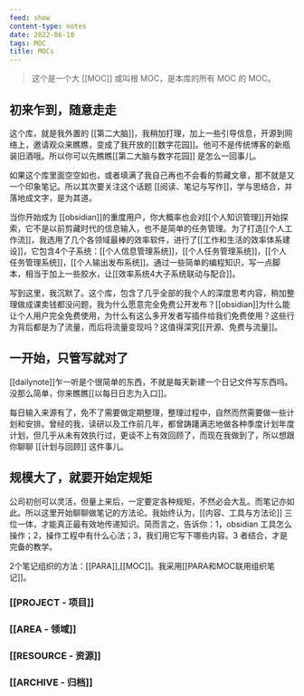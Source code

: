 ```yaml
---
feed: show
content-type: notes
date: 2022-06-10
tags: MOC
title: MOCs
---
```


> 这个是一个大 [[MOC]] 或叫根 MOC，是本库的所有 MOC 的 MOC。

## 初来乍到，随意走走

这个库，就是我外置的 [[第二大脑]]，我稍加打理，加上一些引导信息，开源到网络上，邀请观众来瞧瞧，变成了我开放的[[数字花园]]。他可不是传统博客的新瓶装旧酒哦。所以你可以先瞧瞧[[第二大脑与数字花园]] 是怎么一回事儿。

如果这个库里面空空如也，或者填满了我自己再也不会看的剪藏文章，那不就是又一个印象笔记。所以其次要关注这个话题 [[阅读、笔记与写作]]，学与思结合，并落地成文字，是为其道。

当你开始成为 [[obsidian]]的重度用户，你大概率也会对[[个人知识管理]]开始探索，它不是以前剪藏时代的信息输入，也不是简单的任务管理。为了打造[[个人工作流]]，我选用了几个各领域最棒的效率软件，进行了[[工作和生活的效率体系建设]]，它包含4个子系统：[[个人信息管理系统]]，[[个人任务管理系统]]，[[个人任务管理系统]]，[[个人输出发布系统]]。通过一些简单的编程知识，写一点脚本，相当于加上一些胶水，让[[效率系统4大子系统联动与配合]]。

写到这里，我沉默了。这个库，包含了几乎全部的我个人的深度思考内容，稍加整理做成课卖钱都没问题，我为什么愿意完全免费公开发布？[[obsidian]]为什么能让个人用户完全免费使用，为什么有这么多开发者写插件给我们免费使用？这些行为背后都是为了流量，而后将流量变现吗？这值得深究[[开源、免费与流量]]。

## 一开始，只管写就对了

[[dailynote]]乍一听是个很简单的东西，不就是每天新建一个日记文件写东西吗。没那么简单，你来瞧瞧[[以每日日志为入口]]。

每日输入来源有了，免不了需要做定期整理，整理过程中，自然而然需要做一些计划和安排。曾经的我，读研以及工作前几年，都曾踌躇满志地做各种季度计划年度计划，但几乎从未有效执行过，更谈不上有效回顾了，而现在我做到了，所以想跟你聊聊 [[计划与回顾]] 这件事儿。

## 规模大了，就要开始定规矩

公司初创可以灵活，但量上来后，一定要定各种规矩，不然必会大乱。而笔记亦如此。所以这里开始聊聊做笔记的方法论。我始终认为，[[内容、工具与方法论]] 三位一体，才能真正最有效地传递知识。简而言之，告诉你：1，obsidian 工具怎么操作；2，操作工程中有什么心法；3，我们用它写下哪些内容。3 者结合，才是完备的教学。

2个笔记组织的方法：[[PARA]],[[MOC]]。我采用[[PARA和MOC联用组织笔记]]。

### [[PROJECT - 项目]]

### [[AREA - 领域]]

### [[RESOURCE - 资源]]

### [[ARCHIVE - 归档]]
